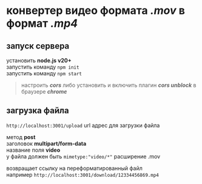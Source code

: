 # конвертер видео формата *.mov* в формат *.mp4*

## запуск сервера

установить **node.js v20+**\
запустить команду `npm init`\
запустить команду `npm start`

> настроить **_cors_** либо установить и включить плагин **_cors unblock_** в браузере **_chrome_**

## загрузка файла 

`http://localhost:3001/upload` url адрес для загрузки файла

метод **post**\
заголовок **multipart/form-data**\
название поля **video**\
у файла должен быть `mimetype:"video/*"` расширение .mov 

возвращает ссылку на переформатированный файл \
например `http://localhost:3001/download/12334456869.mp4`

